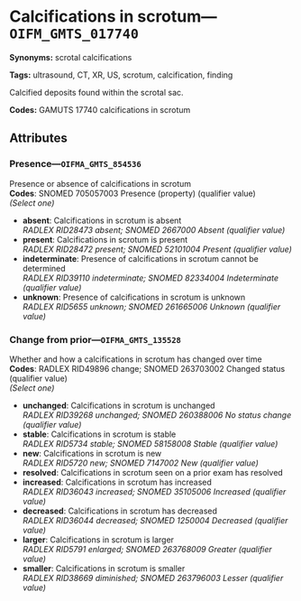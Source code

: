# Calcifications in scrotum—`OIFM_GMTS_017740`

**Synonyms:** scrotal calcifications

**Tags:** ultrasound, CT, XR, US, scrotum, calcification, finding

Calcified deposits found within the scrotal sac.

**Codes:** GAMUTS 17740 calcifications in scrotum

## Attributes

### Presence—`OIFMA_GMTS_854536`

Presence or absence of calcifications in scrotum  
**Codes**: SNOMED 705057003 Presence (property) (qualifier value)  
*(Select one)*

- **absent**: Calcifications in scrotum is absent  
_RADLEX RID28473 absent; SNOMED 2667000 Absent (qualifier value)_
- **present**: Calcifications in scrotum is present  
_RADLEX RID28472 present; SNOMED 52101004 Present (qualifier value)_
- **indeterminate**: Presence of calcifications in scrotum cannot be determined  
_RADLEX RID39110 indeterminate; SNOMED 82334004 Indeterminate (qualifier value)_
- **unknown**: Presence of calcifications in scrotum is unknown  
_RADLEX RID5655 unknown; SNOMED 261665006 Unknown (qualifier value)_

### Change from prior—`OIFMA_GMTS_135528`

Whether and how a calcifications in scrotum has changed over time  
**Codes**: RADLEX RID49896 change; SNOMED 263703002 Changed status (qualifier value)  
*(Select one)*

- **unchanged**: Calcifications in scrotum is unchanged  
_RADLEX RID39268 unchanged; SNOMED 260388006 No status change (qualifier value)_
- **stable**: Calcifications in scrotum is stable  
_RADLEX RID5734 stable; SNOMED 58158008 Stable (qualifier value)_
- **new**: Calcifications in scrotum is new  
_RADLEX RID5720 new; SNOMED 7147002 New (qualifier value)_
- **resolved**: Calcifications in scrotum seen on a prior exam has resolved  
- **increased**: Calcifications in scrotum has increased  
_RADLEX RID36043 increased; SNOMED 35105006 Increased (qualifier value)_
- **decreased**: Calcifications in scrotum has decreased  
_RADLEX RID36044 decreased; SNOMED 1250004 Decreased (qualifier value)_
- **larger**: Calcifications in scrotum is larger  
_RADLEX RID5791 enlarged; SNOMED 263768009 Greater (qualifier value)_
- **smaller**: Calcifications in scrotum is smaller  
_RADLEX RID38669 diminished; SNOMED 263796003 Lesser (qualifier value)_
